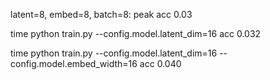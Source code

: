 
latent=8, embed=8, batch=8: peak acc			0.03

time python train.py  --config.model.latent_dim=16	acc 0.032

time python train.py  --config.model.latent_dim=16 --config.model.embed_width=16 acc 0.040
